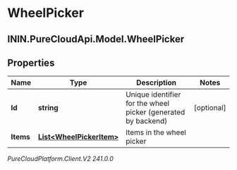 # WheelPicker

## ININ.PureCloudApi.Model.WheelPicker

## Properties

|Name | Type | Description | Notes|
|------------ | ------------- | ------------- | -------------|
| **Id** | **string** | Unique identifier for the wheel picker (generated by backend) | [optional] |
| **Items** | [**List&lt;WheelPickerItem&gt;**](WheelPickerItem) | Items in the wheel picker | |



_PureCloudPlatform.Client.V2 241.0.0_

